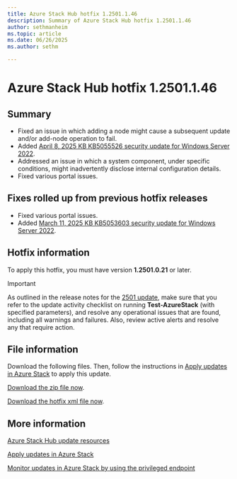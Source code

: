 ```yaml
---
title: Azure Stack Hub hotfix 1.2501.1.46
description: Summary of Azure Stack Hub hotfix 1.2501.1.46
author: sethmanheim
ms.topic: article
ms.date: 06/26/2025
ms.author: sethm

---
```


# Azure Stack Hub hotfix 1.2501.1.46

## Summary

- Fixed an issue in which adding a node might cause a subsequent update and/or add-node operation to fail.
- Added [April 8, 2025 KB KB5055526 security update for Windows Server 2022](https://support.microsoft.com/topic/april-8-2025-kb5055526-os-build-20348-3453-994da1e1-abb8-4219-8e25-a3dcc5f3ecb7).
- Addressed an issue in which a system component, under specific conditions, might inadvertently disclose internal configuration details.
- Fixed various portal issues.

## Fixes rolled up from previous hotfix releases

- Fixed various portal issues.
- Added [March 11, 2025 KB KB5053603 security update for Windows Server 2022](https://support.microsoft.com/topic/march-11-2025-kb5053603-os-build-20348-3328-1f927b68-5c90-45d7-abd3-3c973873b8f8).

## Hotfix information

To apply this hotfix, you must have version **1.2501.0.21** or later.

> [!IMPORTANT]
> As outlined in the release notes for the [2501 update](release-notes.md?view=azs-2501&preserve-view=true), make sure that you refer to the update activity checklist on running **Test-AzureStack** (with specified parameters), and resolve any operational issues that are found, including all warnings and failures. Also, review active alerts and resolve any that require action.

## File information

Download the following files. Then, follow the instructions in [Apply updates in Azure Stack](azure-stack-apply-updates.md) to apply this update.

[Download the zip file now](https://azurestackhub.download.prss.microsoft.com/dbazure/download/MAS_ProdHotfix_1.2501.1.46/HotFix/AzS_Update_1.2501.1.46.zip).

[Download the hotfix xml file now](https://azurestackhub.download.prss.microsoft.com/dbazure/download/MAS_ProdHotfix_1.2501.1.46/HotFix/metadata.xml).

## More information

[Azure Stack Hub update resources](azure-stack-updates.md)

[Apply updates in Azure Stack](azure-stack-apply-updates.md)

[Monitor updates in Azure Stack by using the privileged endpoint](azure-stack-monitor-update.md)
